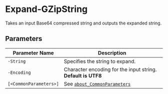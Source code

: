 # Expand-GZipString

Takes an input Base64 compressed string and outputs the expanded string.

## Parameters

| Parameter Name | Description |
| --- | --- |
| `-String` | Specifies the string to expand. |
| `-Encoding` | Character encoding for the input string. __Default is UTF8__ |
| `[<CommonParameters>]` | See [`about_CommonParameters`](https://go.microsoft.com/fwlink/?LinkID=113216) |
